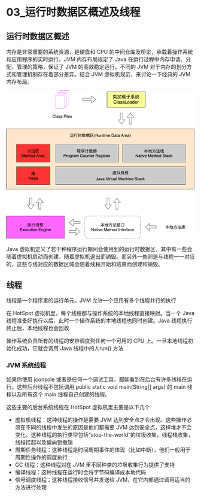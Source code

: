 # 03_运行时数据区概述及线程

## 运行时数据区概述

内存是非常重要的系统资源，是硬盘和 CPU 的中间仓库及桥梁，承载着操作系统和应用程序的实时运行。JVM 内存布局规定了 Java 在运行过程中内存申请、分配、管理的策略，保证了 JVM 的高效稳定运行。不同的 JVM 对于内存的划分方式和管理机制存在着部分差异。结合 JVM 虚拟机规范，来讨论一下经典的 JVM 内存布局。



![](./pic/02_JVM架构_简图.drawio.png)



Java 虚拟机定义了若干种程序运行期间会使用到的运行时数据区，其中有一些会随着虚拟机启动而创建，随着虚拟机退出而销毁。而另外一些则是与线程一一对应的，这些与线对应的数据区域会随着线程开始和结束而创建和销毁。



## 线程

线程是一个程序里的运行单元。JVM 允许一个应用有多个线程并行的执行

在 HotSpot 虚拟机里，每个线程都与操作系统的本地线程直接映射。当一个 Java 线程准备好执行以后，此时一个操作系统的本地线程也同时创建。Java 线程执行终止后，本地线程也会回收

操作系统负责所有的线程的安排调度到任何一个可用的 CPU 上。一旦本地线程初始化成功，它就会调用 Java 线程中的人run() 方法

### JVM 系统线程

如果你使用 jconsole 或者是任何一个调试工具，都能看到在后台有许多线程在运行。这些后台线程不包括调用 public static void main(String[] args) 的 main 线程以及所有这个 main 线程自己创建的线程。

这些主要的后台系统线程在 HotSpot 虚拟机里主要是以下几个

- 虚拟机线程：这种线程的操作是需要 JVM 达到安全点才会出现。这些操作必须在不同的线程中发生的原因是他们都需要 JVM 达到安全点，这样堆才不会变化。这种线程的执行类型包括“stop-the-world”的垃圾收集，线程栈收集，线程挂起以及偏向锁撤销
- 周期任务线程：这种线程是时间周期事件的体现（比如中断），他们一般用于周期性操作的调度执行
- GC 线程：这种线程对在 JVM 里不同种类的垃圾收集行为提供了支持
- 编译线程：这种线程在运行时会将字节码编译成本地代码
- 信号调度线程：这种线程接收信号并发送给 JVM，在它内部通过调用适当的方法进行处理

